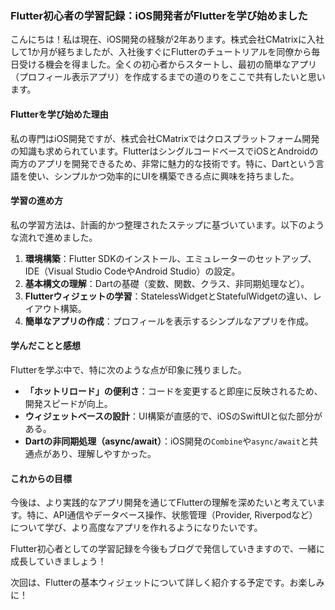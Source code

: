 ### Flutter初心者の学習記録：iOS開発者がFlutterを学び始めました

こんにちは！私は現在、iOS開発の経験が2年あります。株式会社CMatrixに入社して1か月が経ちましたが、入社後すぐにFlutterのチュートリアルを同僚から毎日受ける機会を得ました。全くの初心者からスタートし、最初の簡単なアプリ（プロフィール表示アプリ）を作成するまでの道のりをここで共有したいと思います。

#### Flutterを学び始めた理由

私の専門はiOS開発ですが、株式会社CMatrixではクロスプラットフォーム開発の知識も求められています。FlutterはシングルコードベースでiOSとAndroidの両方のアプリを開発できるため、非常に魅力的な技術です。特に、Dartという言語を使い、シンプルかつ効率的にUIを構築できる点に興味を持ちました。

#### 学習の進め方

私の学習方法は、計画的かつ整理されたステップに基づいています。以下のような流れで進めました。

1. **環境構築**：Flutter SDKのインストール、エミュレーターのセットアップ、IDE（Visual Studio CodeやAndroid Studio）の設定。
2. **基本構文の理解**：Dartの基礎（変数、関数、クラス、非同期処理など）。
3. **Flutterウィジェットの学習**：StatelessWidgetとStatefulWidgetの違い、レイアウト構築。
4. **簡単なアプリの作成**：プロフィールを表示するシンプルなアプリを作成。

#### 学んだことと感想

Flutterを学ぶ中で、特に次のような点が印象に残りました。

- **「ホットリロード」の便利さ**：コードを変更すると即座に反映されるため、開発スピードが向上。
- **ウィジェットベースの設計**：UI構築が直感的で、iOSのSwiftUIと似た部分がある。
- **Dartの非同期処理（async/await）**：iOS開発の`Combine`や`async/await`と共通点があり、理解しやすかった。

#### これからの目標

今後は、より実践的なアプリ開発を通じてFlutterの理解を深めたいと考えています。特に、API通信やデータベース操作、状態管理（Provider, Riverpodなど）について学び、より高度なアプリを作れるようになりたいです。

Flutter初心者としての学習記録を今後もブログで発信していきますので、一緒に成長していきましょう！

次回は、Flutterの基本ウィジェットについて詳しく紹介する予定です。お楽しみに！

